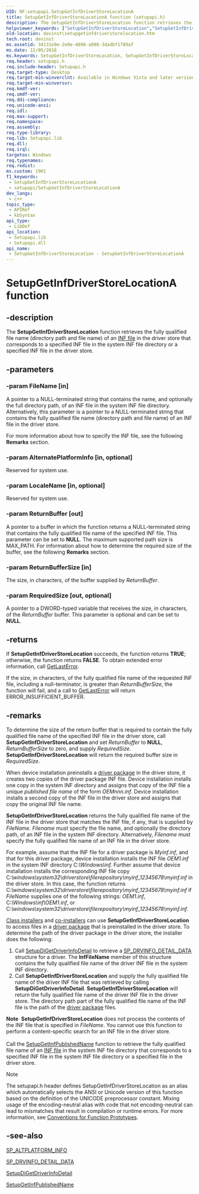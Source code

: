 ```yaml
---
UID: NF:setupapi.SetupGetInfDriverStoreLocationA
title: SetupGetInfDriverStoreLocationA function (setupapi.h)
description: The SetupGetInfDriverStoreLocation function retrieves the fully qualified file name (directory path and file name) of an INF file in the driver store that corresponds to a specified INF file in the system INF file directory or a specified INF file in the driver store.
helpviewer_keywords: ["SetupGetInfDriverStoreLocation","SetupGetInfDriverStoreLocation function [Device and Driver Installation]","SetupGetInfDriverStoreLocationA","SetupGetInfDriverStoreLocationW","devinst.setupgetinfdriverstorelocation","setup-ref_349dd5f9-d925-4bdf-b99d-b8abef1eb12b.xml","setupapi/SetupGetInfDriverStoreLocation"]
old-location: devinst\setupgetinfdriverstorelocation.htm
tech.root: devinst
ms.assetid: 34131e9e-2e0e-4098-a988-3dadbf1789af
ms.date: 12/05/2018
ms.keywords: SetupGetInfDriverStoreLocation, SetupGetInfDriverStoreLocation function [Device and Driver Installation], SetupGetInfDriverStoreLocationA, SetupGetInfDriverStoreLocationW, devinst.setupgetinfdriverstorelocation, setup-ref_349dd5f9-d925-4bdf-b99d-b8abef1eb12b.xml, setupapi/SetupGetInfDriverStoreLocation
req.header: setupapi.h
req.include-header: Setupapi.h
req.target-type: Desktop
req.target-min-winverclnt: Available in Windows Vista and later versions of Windows.
req.target-min-winversvr: 
req.kmdf-ver: 
req.umdf-ver: 
req.ddi-compliance: 
req.unicode-ansi: 
req.idl: 
req.max-support: 
req.namespace: 
req.assembly: 
req.type-library: 
req.lib: Setupapi.lib
req.dll: 
req.irql: 
targetos: Windows
req.typenames: 
req.redist: 
ms.custom: 19H1
f1_keywords:
 - SetupGetInfDriverStoreLocationA
 - setupapi/SetupGetInfDriverStoreLocationA
dev_langs:
 - c++
topic_type:
 - APIRef
 - kbSyntax
api_type:
 - LibDef
api_location:
 - Setupapi.lib
 - Setupapi.dll
api_name:
 - SetupGetInfDriverStoreLocation - SetupGetInfDriverStoreLocationA
---
```


# SetupGetInfDriverStoreLocationA function


## -description

The <b>SetupGetInfDriverStoreLocation</b> function retrieves the fully qualified file name (directory path and file name) of an <a href="https://docs.microsoft.com/windows-hardware/drivers/install/overview-of-inf-files">INF file</a> in the driver store that corresponds to a specified INF file in the system INF file directory or a specified INF file in the driver store.

## -parameters

### -param FileName [in]

A pointer to a NULL-terminated string that contains the name, and optionally the full directory path, of an INF file in the system INF file directory. Alternatively, this parameter is a pointer to a NULL-terminated string that contains the fully qualified file name (directory path and file name) of an INF file in the driver store. 

For more information about how to specify the INF file, see the following <b>Remarks</b> section.

### -param AlternatePlatformInfo [in, optional]

Reserved for system use.

### -param LocaleName [in, optional]

Reserved for system use.

### -param ReturnBuffer [out]

A pointer to a buffer in which the function returns a NULL-terminated string that contains the fully qualified file name of the specified INF file. This parameter can be set to <b>NULL</b>. The maximum supported path size is MAX_PATH. For information about how to determine the required size of the buffer, see the following <b>Remarks</b> section.

### -param ReturnBufferSize [in]

The size, in characters, of the buffer supplied by <i>ReturnBuffer</i>.

### -param RequiredSize [out, optional]

A pointer to a DWORD-typed variable that receives the size, in characters, of the <i>ReturnBuffer</i> buffer. This parameter is optional and can be set to <b>NULL</b>.

## -returns

If <b>SetupGetInfDriverStoreLocation</b> succeeds, the function returns <b>TRUE</b>; otherwise, the function returns <b>FALSE</b>. To obtain extended error information, call <a href="https://msdn.microsoft.com/library/ms679360.aspx">GetLastError</a>. 

If the size, in characters, of the fully qualified file name of the requested INF file, including a null-terminator, is greater than <i>ReturnBufferSize</i>, the function will fail, and a call to <a href="https://msdn.microsoft.com/library/ms679360.aspx">GetLastError</a> will return ERROR_INSUFFICIENT_BUFFER.

## -remarks

To determine the size of the return buffer that is required to contain the fully qualified file name of the specified INF file in the driver store, call <b>SetupGetInfDriverStoreLocation</b> and set <i>ReturnBuffer</i> to <b>NULL</b>, <i>ReturnBufferSize</i> to zero, and supply <i>RequiredSize</i>. <b>SetupGetInfDriverStoreLocation</b> will return the required buffer size in <i>RequiredSize</i>.

When device installation preinstalls a <a href="https://docs.microsoft.com/previous-versions/windows/hardware/difxapi/driverpackagepreinstall">driver package</a> in the driver store, it creates two copies of the driver package INF file. Device installation installs one copy in the system INF directory and assigns that copy of the INF file a unique <i>published file name</i> of the form <i>OEMnnn.inf</i>. Device installation installs a second copy of the INF file in the driver store and assigns that copy the original INF file name.

<b>SetupGetInfDriverStoreLocation</b> returns the fully qualified file name of the INF file in the driver store that matches the INF file, if any, that is supplied by <i>FileName</i>. <i>Filename</i> must specify the file name, and optionally the directory path, of an INF file in the system INF directory. Alternatively, <i>Filename</i> must specify the fully qualified file name of an INF file in the driver store. 

For example, assume that the INF file for a driver package is <i>Myinf.inf</i>, and that for this driver package, device installation installs the INF file <i>OEM1.inf</i> in the system INF directory C:<i>\Windows\inf.</i> Further assume that device installation installs the corresponding INF file copy C:<i>\windows\system32\driverstore\filerepository\myinf_12345678\myinf.inf</i> in the driver store. In this case, the function returns C:<i>\windows\system32\driverstore\filerepository\myinf_12345678\myinf.inf</i> if <i>FileName</i> supplies one of the following strings: <i>OEM1.inf</i>, C:<i>\Windows\inf\OEM1.inf</i>, or C:<i>\windows\system32\driverstore\filerepository\myinf_12345678\myinf.inf.</i>

<a href="https://docs.microsoft.com/windows-hardware/drivers/">Class installers</a> and <a href="https://docs.microsoft.com/windows-hardware/drivers/">co-installers</a> can use <b>SetupGetInfDriverStoreLocation</b> to access files in a <a href="https://docs.microsoft.com/previous-versions/windows/hardware/difxapi/driverpackagepreinstall">driver package</a> that is preinstalled in the driver store. To determine the path of the driver package in the driver store, the installer does the following:

<ol>
<li>
Call <a href="https://docs.microsoft.com/windows/desktop/api/setupapi/nf-setupapi-setupdigetdriverinfodetaila">SetupDiGetDriverInfoDetail</a> to retrieve a <a href="https://docs.microsoft.com/windows/desktop/api/setupapi/ns-setupapi-sp_drvinfo_detail_data_a">SP_DRVINFO_DETAIL_DATA</a> structure for a driver. The <b>InfFileName</b> member of this structure contains the fully qualified file name of the driver INF file in the system INF directory.

</li>
<li>
Call <b>SetupGetInfDriverStoreLocation</b> and supply the fully qualified file name of the driver INF file that was retrieved by calling <b>SetupDiGetDriverInfoDetail</b>. <b>SetupGetInfDriverStoreLocation</b> will return the fully qualified file name of the driver INF file in the driver store. The directory path part of the fully qualified file name of the INF file is the path of the <a href="https://docs.microsoft.com/previous-versions/windows/hardware/difxapi/driverpackagepreinstall">driver package</a> files. 

</li>
</ol>
<div class="alert"><b>Note</b>  <b>SetupGetInfDriverStoreLocation</b> does not process the contents of the INF file that is specified in <i>FileName</i>. You cannot use this function to perform a content-specific search for an INF file in the driver store.</div>
<div> </div>
Call the <a href="https://docs.microsoft.com/windows/desktop/api/setupapi/nf-setupapi-setupgetinfpublishednamea">SetupGetInfPublishedName</a> function to retrieve the fully qualified file name of an <a href="https://docs.microsoft.com/windows-hardware/drivers/install/overview-of-inf-files">INF file</a> in the system INF file directory that corresponds to a specified INF file in the system INF file directory or a specified file in the driver store.





> [!NOTE]
> The setupapi.h header defines SetupGetInfDriverStoreLocation as an alias which automatically selects the ANSI or Unicode version of this function based on the definition of the UNICODE preprocessor constant. Mixing usage of the encoding-neutral alias with code that not encoding-neutral can lead to mismatches that result in compilation or runtime errors. For more information, see [Conventions for Function Prototypes](/windows/win32/intl/conventions-for-function-prototypes).

## -see-also

<a href="https://docs.microsoft.com/previous-versions/windows/hardware/previsioning-framework/ff552338(v=vs.85)">SP_ALTPLATFORM_INFO</a>



<a href="https://docs.microsoft.com/windows/desktop/api/setupapi/ns-setupapi-sp_drvinfo_detail_data_a">SP_DRVINFO_DETAIL_DATA</a>



<a href="https://docs.microsoft.com/windows/desktop/api/setupapi/nf-setupapi-setupdigetdriverinfodetaila">SetupDiGetDriverInfoDetail</a>



<a href="https://docs.microsoft.com/windows/desktop/api/setupapi/nf-setupapi-setupgetinfpublishednamea">SetupGetInfPublishedName</a>

